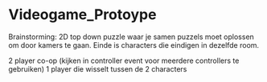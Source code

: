 # Videogame_Protoype

Brainstorming:
2D top down puzzle waar je samen puzzels moet oplossen om door kamers te gaan. Einde is characters die eindigen in dezelfde room.

2 player co-op (kijken in controller event voor meerdere controllers te gebruiken)
1 player die wisselt tussen de 2 characters

